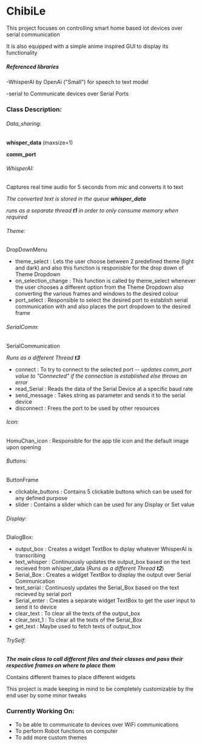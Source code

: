 # ChibiLe
This project focuses on controlling smart home based iot devices over serial communication

It is also equipped with a simple anime inspired GUI to display its functionality

##### Referenced libraries 
-WhisperAI by OpenAi ("Small") for speech to text model

-serial to Communicate devices over Serial Ports

### Class Description:

###### Data_sharing: 
**whisper_data** (maxsize=1)

**comm_port** 

###### WhisperAI: 
Captures real time audio for 5 seconds from mic and converts it to text

*The converted text is stored in the queue **whisper_data***

*runs as a separate thread **t1** in order to only consume memory when required* 

###### Theme:
DropDownMenu

- theme_select : Lets the user choose between 2 predefined theme (light and dark) and also this function is responisble for the drop down of Theme Dropdown
- on_selection_change : This function is called by theme_select whenever the user chooses a different option from the Theme Dropdown also converting the various frames and windows to the desired colour
- port_select : Responsible to select the desired port to establish serial communication with and also places the port dropdown to the desired frame 

###### SerialComm:
SerialCommunication

*Runs as a different Thread **t3***

- connect : To try to connect to the selected port -- *updates comm_port value to "Connected" if the connection is established else throws an error*
- read_Serial : Reads the data of the Serial Device at a specific baud rate
- send_message : Takes string as parameter and sends it to the serial device
- disconnect : Frees the port to be used by other resources

###### Icon:
HomuChan_icon : Responsible for the app tile icon and the default image upon opening

###### Buttons:
ButtonFrame

- clickable_buttons : Contains 5 clickable buttons which can be used for any defined purpose
- slider : Contains a slider which can be used for any Display or Set value

###### Display:
DialogBox:

- output_box : Creates a widget TextBox to diplay whatever WhisperAI  is transcribing
- text_whisper : Continuously updates the output_box based on the text recieved from whisper_data (*Runs as a different Thread **t2***)
- Serial_Box : Creates a widget TextBox to display the output over Serial Communication 
- text_serial : Continuosly updates the Serial_Box based on the text recieved by serial port
- Serial_enter : Creates a separate widget TextBox to get the user input to send it to device
- clear_text : To clear all the texts of the output_box
- clear_text_1 : To clear all the texts of the Serial_Box
- get_text : Maybe used to fetch texts of output_box

###### TrySelf:

***The main class to call different files and their classes and pass their respective frames on where to place them***

Contains different frames to place different widgets

This project is made keeping in mind to be completely customizable by the end user by some minor tweaks

### Currently Working On:

* To be able to communicate to devices over WiFi communications
* To perform Robot functions on computer
* To add more custom themes

